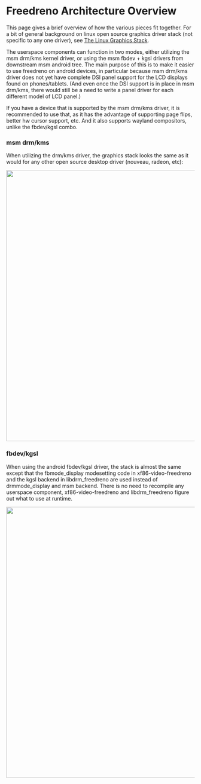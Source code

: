 # Freedreno Architecture Overview

This page gives a brief overview of how the various pieces fit together.  For a bit of general background on linux open source graphics driver stack (not specific to any one driver), see [The Linux Graphics Stack](http://blog.mecheye.net/2012/06/the-linux-graphics-stack/).

The userspace components can function in two modes, either utilizing the msm drm/kms kernel driver, or using the msm fbdev + kgsl drivers from downstream msm android tree.  The main purpose of this is to make it easier to use freedreno on android devices, in particular because msm drm/kms driver does not yet have complete DSI panel support for the LCD displays found on phones/tablets.  (And even once the DSI support is in place in msm drm/kms, there would still be a need to write a panel driver for each different model of LCD panel.)

If you have a device that is supported by the msm drm/kms driver, it is recommended to use that, as it has the advantage of supporting page flips, better hw cursor support, etc.  And it also supports wayland compositors, unlike the fbdev/kgsl combo.

### msm drm/kms

When utilizing the drm/kms driver, the graphics stack looks the same as it would for any other open source desktop driver (nouveau, radeon, etc):

<center>
<a href="http://people.freedesktop.org/~robclark/arch-drm.svg">
<img src="http://people.freedesktop.org/~robclark/arch-drm.svg" width="600" height="725"/>
</a>
</center>

### fbdev/kgsl

When using the android fbdev/kgsl driver, the stack is almost the same except that the fbmode_display modesetting code in xf86-video-freedreno and the kgsl backend in libdrm_freedreno are used instead of drmmode_display and msm backend.  There is no need to recompile any userspace component, xf86-video-freedreno and libdrm_freedreno figure out what to use at runtime.

<center>
<a href="http://people.freedesktop.org/~robclark/arch-kgsl.svg">
<img src="http://people.freedesktop.org/~robclark/arch-kgsl.svg" width="600" height="725"/>
</a>
</center>
